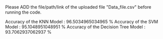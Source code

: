 Please ADD the file/path/link of the uploaded file "Data_file.csv" before running the code.

Accuracy of the KNN Model :  96.5034965034965 %
Accuracy of the SVM Model :  95.1048951048951 %
Accuracy of the Decision Tree Model :  93.7062937062937 %
